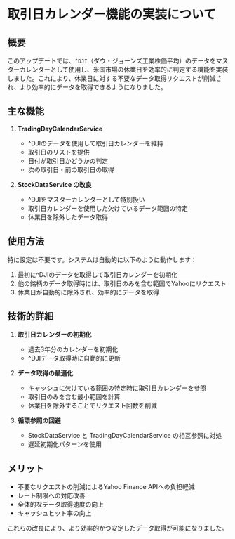 # 取引日カレンダー機能の実装について

## 概要

このアップデートでは、`^DJI`（ダウ・ジョーンズ工業株価平均）のデータをマスターカレンダーとして使用し、米国市場の休業日を効率的に判定する機能を実装しました。これにより、休業日に対する不要なデータ取得リクエストが削減され、より効率的にデータを取得できるようになりました。

## 主な機能

1. **TradingDayCalendarService**
   - ^DJIのデータを使用して取引日カレンダーを維持
   - 取引日のリストを提供
   - 日付が取引日かどうかの判定
   - 次の取引日・前の取引日の取得

2. **StockDataService の改良**
   - ^DJIをマスターカレンダーとして特別扱い
   - 取引日カレンダーを使用した欠けているデータ範囲の特定
   - 休業日を除外したデータ取得

## 使用方法

特に設定は不要です。システムは自動的に以下のように動作します：

1. 最初に^DJIのデータを取得して取引日カレンダーを初期化
2. 他の銘柄のデータ取得時には、取引日のみを含む範囲でYahooにリクエスト
3. 休業日が自動的に除外され、効率的にデータを取得

## 技術的詳細

1. **取引日カレンダーの初期化**
   - 過去3年分のカレンダーを初期化
   - ^DJIデータ取得時に自動的に更新

2. **データ取得の最適化**
   - キャッシュに欠けている範囲の特定時に取引日カレンダーを参照
   - 取引日のみを含む最小範囲を計算
   - 休業日を除外することでリクエスト回数を削減

3. **循環参照の回避**
   - StockDataService と TradingDayCalendarService の相互参照に対処
   - 遅延初期化パターンを使用

## メリット

- 不要なリクエストの削減によるYahoo Finance APIへの負担軽減
- レート制限への対応改善
- 全体的なデータ取得速度の向上
- キャッシュヒット率の向上

これらの改良により、より効率的かつ安定したデータ取得が可能になりました。
